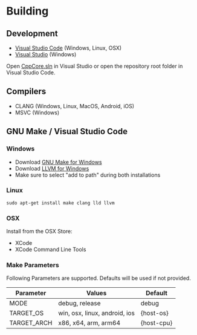 # Building

## Development

* [Visual Studio Code](https://code.visualstudio.com/) (Windows, Linux, OSX)
* [Visual Studio](https://visualstudio.microsoft.com/vs/) (Windows)

Open [CppCore.sln](https://github.com/cyberjunk/cppcore/blob/master/CppCore.sln) in Visual Studio or open the repository root folder in Visual Studio Code.

## Compilers

* CLANG (Windows, Linux, MacOS, Android, iOS)
* MSVC (Windows)

## GNU Make / Visual Studio Code

### Windows

* Download [GNU Make for Windows](http://gnuwin32.sourceforge.net/packages/make.htm)
* Download [LLVM for Windows](https://github.com/llvm/llvm-project/releases)
* Make sure to select "add to path" during both installations

### Linux

```
sudo apt-get install make clang lld llvm
```

### OSX

Install from the OSX Store:

* XCode
* XCode Command Line Tools

### Make Parameters

Following Parameters are supported. Defaults will be used if not provided.

| Parameter   | Values                        | Default    |
| ----------- | ----------------------------- | ---------- |
| MODE        | debug, release                | debug      |
| TARGET_OS   | win, osx, linux, android, ios | {host-os}  |
| TARGET_ARCH | x86, x64, arm, arm64          | {host-cpu} |
